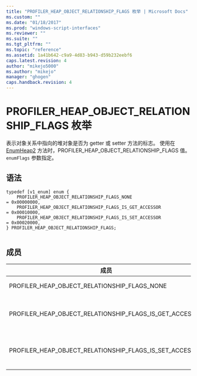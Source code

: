 ```yaml
---
title: "PROFILER_HEAP_OBJECT_RELATIONSHIP_FLAGS 枚举 | Microsoft Docs"
ms.custom: ""
ms.date: "01/18/2017"
ms.prod: "windows-script-interfaces"
ms.reviewer: ""
ms.suite: ""
ms.tgt_pltfrm: ""
ms.topic: "reference"
ms.assetid: 1a41b642-c9a9-4d83-b943-d59b232eebf6
caps.latest.revision: 4
author: "mikejo5000"
ms.author: "mikejo"
manager: "ghogen"
caps.handback.revision: 4
---
```

# PROFILER_HEAP_OBJECT_RELATIONSHIP_FLAGS 枚举
表示对象关系中指向的堆对象是否为 getter 或 setter 方法的标志。  使用在 [EnumHeap2](../../winscript/reference/iactivescriptprofilercontrol5-enumheap2-method.md) 方法时，PROFILER\_HEAP\_OBJECT\_RELATIONSHIP\_FLAGS 值。`enumFlags` 参数指定。  
  
## 语法  
  
```  
typedef [v1_enum] enum {  
    PROFILER_HEAP_OBJECT_RELATIONSHIP_FLAGS_NONE                      = 0x00000000,  
    PROFILER_HEAP_OBJECT_RELATIONSHIP_FLAGS_IS_GET_ACCESSOR           = 0x00010000,  
    PROFILER_HEAP_OBJECT_RELATIONSHIP_FLAGS_IS_SET_ACCESSOR           = 0x00020000,  
} PROFILER_HEAP_OBJECT_RELATIONSHIP_FLAGS;  
  
```  
  
## 成员  
  
|成员|值|描述|  
|--------|-------|--------|  
|PROFILER\_HEAP\_OBJECT\_RELATIONSHIP\_FLAGS\_NONE|0x00000000|对象关系中指向的该堆对象既不被标识为 getter 方法也不被标识为 setter 方法。|  
|PROFILER\_HEAP\_OBJECT\_RELATIONSHIP\_FLAGS\_IS\_GET\_ACCESSOR|0x00010000|对象关系中指向的堆对象是 getter 方法。  此信息在高将存储 2 个字节 \(16 位\) [PROFILER\_HEAP\_OBJECT\_RELATIONSHIP.relationshipInfo](../../winscript/reference/profiler-heap-object-relationship-structure.md) 字段。|  
|PROFILER\_HEAP\_OBJECT\_RELATIONSHIP\_FLAGS\_IS\_SET\_ACCESSOR|0x00020000|对象关系中指向的堆对象是 setter 方法。  此信息在高将存储 2 个字节 \(16 位\) `PROFILER_HEAP_OBJECT_RELATIONSHIP.relationshipInfo` 字段。|